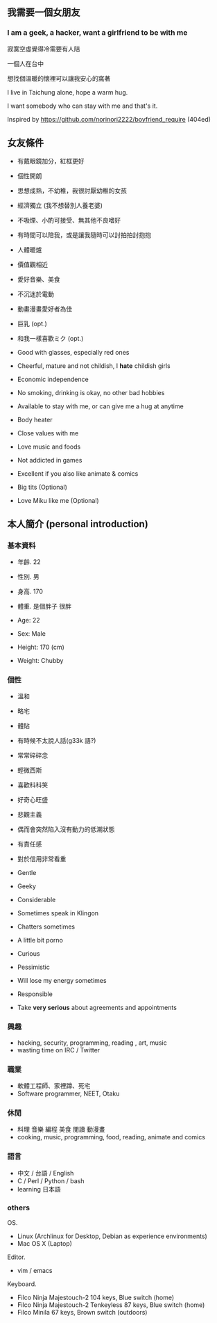 我需要一個女朋友
----------------

### I am a geek, a hacker, want a girlfriend to be with me  ###

寂寞空虛覺得冷需要有人陪

一個人在台中

想找個溫暖的懷裡可以讓我安心的窩著


I live in Taichung alone, hope a warm hug.

I want somebody who can stay with me and that's it.



Inspired by <https://github.com/norinori2222/boyfriend_require> (404ed)


## 女友條件 ##

- 有戴眼鏡加分，紅框更好
- 個性開朗
- 思想成熟，不幼稚，我很討厭幼稚的女孩
- 經濟獨立 (我不想替別人養老婆)
- 不吸煙、小酌可接受、無其他不良嗜好
- 有時間可以陪我，或是讓我隨時可以討拍拍討抱抱
- 人體暖爐
- 價值觀相近
- 愛好音樂、美食
- 不沉迷於電動
- 動畫漫畫愛好者為佳
- 巨乳 (opt.)
- 和我一樣喜歡ミク (opt.)


- Good with glasses, especially red ones
- Cheerful, mature and not childish, I **hate** childish girls
- Economic independence
- No smoking, drinking is okay, no other bad hobbies
- Available to stay with me, or can give me a hug at anytime
- Body heater
- Close values with me
- Love music and foods
- Not addicted in games
- Excellent if you also like animate & comics
- Big tits (Optional)
- Love Miku like me (Optional)



## 本人簡介 (personal introduction) ##
### 基本資料 ###

- 年齡. 22
- 性別. 男
- 身高. 170
- 體重. 是個胖子 很胖


- Age: 22
- Sex: Male
- Height: 170 (cm)
- Weight: Chubby



### 個性 ###

- 溫和
- 略宅
- 體貼
- 有時候不太說人話(g33k 語?)
- 常常碎碎念
- 輕微西斯
- 喜歡科科笑
- 好奇心旺盛
- 悲觀主義
- 偶而會突然陷入沒有動力的低潮狀態
- 有責任感
- 對於信用非常看重


- Gentle
- Geeky
- Considerable
- Sometimes speak in Klingon
- Chatters sometimes
- A little bit porno
- Curious
- Pessimistic
- Will lose my energy sometimes
- Responsible
- Take **very serious** about agreements and appointments



### 興趣 ###

- hacking, security, programming, reading , art, music
- wasting time on IRC / Twitter



### 職業 ###

- 軟體工程師、家裡蹲、死宅
- Software programmer, NEET, Otaku



### 休閒 ###

- 料理 音樂 編程 美食 閱讀 動漫畫
- cooking, music, programming, food, reading, animate and comics



### 語言 ###

- 中文 / 台語 / English
- C / Perl / Python / bash
- learning 日本語



### others ###

OS.

- Linux (Archlinux for Desktop, Debian as experience environments)
- Mac OS X (Laptop)

Editor.

- vim / emacs

Keyboard.

- Filco Ninja Majestouch-2 104 keys, Blue switch (home)
- Filco Ninja Majestouch-2 Tenkeyless 87 keys, Blue switch (home)
- Filco Minila 67 keys, Brown switch (outdoors)
